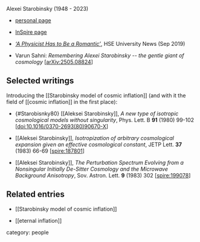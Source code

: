 
Alexei Starobinsky (1948 - 2023)

* [personal page](http://www.itp.ac.ru/en/persons/starobinsky-aleksei-aleksandrovich/)

* [InSpire page](https://inspirehep.net/authors/987711)

* *[‘A Physicist Has to Be a Romantic’](https://www.hse.ru/en/news/305811947.html)*, HSE University News (Sep 2019)

* Varun Sahni: *Remembering Alexei Starobinsky -- the gentle giant of cosmology* &lbrack;[arXiv:2505.08824](https://arxiv.org/abs/2505.08824)&rbrack;


## Selected writings

Introducing the [[Starobinsky model of cosmic inflation]] (and with it the field of [[cosmic inflation]] in the first place):

* {#Starobisnky80} [[Aleksei Starobinsky]], *A new type of isotropic cosmological models without singularity*, Phys. Lett. B **91**  (1980) 99-102 \[<a href="https://doi.org/10.1016/0370-2693(80)90670-X">doi:10.1016/0370-2693(80)90670-X</a>\]

* [[Aleksei Starobinsky]], *Isotropization of arbitrary cosmological expansion given an effective cosmological constant*, JETP Lett. **37** (1983) 66-69 &lbrack;[spire:187801](https://inspirehep.net/literature/187801)&rbrack;

* [[Aleksei Starobinsky]], *The Perturbation Spectrum Evolving from a Nonsingular Initially De-Sitter Cosmology and the Microwave Background Anisotropy*, Sov. Astron. Lett. **9** (1983) 302 &lbrack;[spire:199078](https://inspirehep.net/literature/199078)&rbrack;


## Related entries

* [[Starobinsky model of cosmic inflation]]

* [[eternal inflation]]

category: people